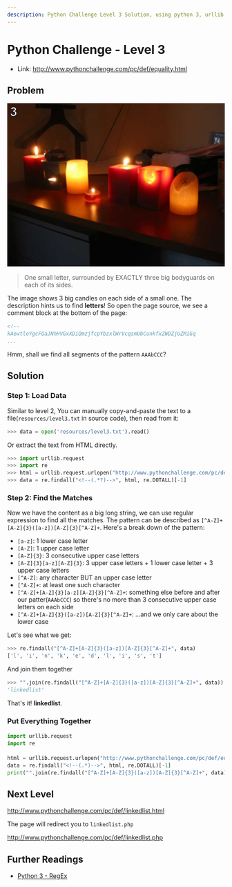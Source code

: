 ```yaml
---
description: Python Challenge Level 3 Solution, using python 3, urllib, re.
---
```


Python Challenge - Level 3
==========================

- Link: http://www.pythonchallenge.com/pc/def/equality.html


## Problem

![](images/bodyguard.jpg)

> One small letter, surrounded by EXACTLY three big bodyguards on each of its sides.

The image shows 3 big candles on each side of a small one. The description hints us to find **letters**! So open the 
page source, we see a comment block at the bottom of the page:

```html
<!--
kAewtloYgcFQaJNhHVGxXDiQmzjfcpYbzxlWrVcqsmUbCunkfxZWDZjUZMiGq
...
```

Hmm, shall we find all segments of the pattern ```AAAbCCC```?

## Solution

### Step 1: Load Data

Similar to level 2, You can manually copy-and-paste the text to a file(``resources/level3.txt`` in source code), then 
read from it:

```python
>>> data = open('resources/level3.txt').read()
```

Or extract the text from HTML directly. 

```python
>>> import urllib.request
>>> import re
>>> html = urllib.request.urlopen("http://www.pythonchallenge.com/pc/def/equality.html").read().decode()
>>> data = re.findall("<!--(.*?)-->", html, re.DOTALL)[-1]
```

### Step 2: Find the Matches

Now we have the content as a big long string, we can use regular expression to find all the matches. The 
pattern can be described as ``[^A-Z]+[A-Z]{3}([a-z])[A-Z]{3}[^A-Z]+``. Here's a break 
down of the pattern:

- ``[a-z]``: 1 lower case letter
- ``[A-Z]``: 1 upper case letter
- ``[A-Z]{3}``: 3 consecutive upper case letters
- ``[A-Z]{3}[a-z][A-Z]{3}``: 3 upper case letters + 1 lower case letter + 3 upper case letters
- ``[^A-Z]``: any character BUT an upper case letter
- ``[^A-Z]+``: at least one such character
- ``[^A-Z]+[A-Z]{3}[a-z][A-Z]{3}[^A-Z]+``: something else before and after our patter(``AAAbCCC``) so there's no 
more than 3 consecutive upper case letters on each side
- ``[^A-Z]+[A-Z]{3}([a-z])[A-Z]{3}[^A-Z]+``: ...and we only care about the lower case

Let's see what we get:

```python
>>> re.findall("[^A-Z]+[A-Z]{3}([a-z])[A-Z]{3}[^A-Z]+", data)
['l', 'i', 'n', 'k', 'e', 'd', 'l', 'i', 's', 't']
```

And join them together

```python
>>> "".join(re.findall("[^A-Z]+[A-Z]{3}([a-z])[A-Z]{3}[^A-Z]+", data))
'linkedlist'
```

That's it! **linkedlist**.

### Put Everything Together

```python
import urllib.request
import re

html = urllib.request.urlopen("http://www.pythonchallenge.com/pc/def/equality.html").read().decode()
data = re.findall("<!--(.*)-->", html, re.DOTALL)[-1]
print("".join(re.findall("[^A-Z]+[A-Z]{3}([a-z])[A-Z]{3}[^A-Z]+", data)))
```

## Next Level

http://www.pythonchallenge.com/pc/def/linkedlist.html

The page will redirect you to ``linkedlist.php``

http://www.pythonchallenge.com/pc/def/linkedlist.php

## Further Readings

- [Python 3 - RegEx](http://www.hackingnote.com/en/python/re/)